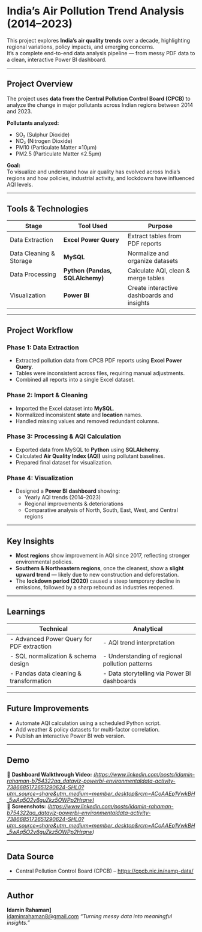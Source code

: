 #  India’s Air Pollution Trend Analysis (2014–2023)

This project explores **India’s air quality trends** over a decade, highlighting regional variations, policy impacts, and emerging concerns.  
It’s a complete end-to-end data analysis pipeline — from messy PDF data to a clean, interactive Power BI dashboard.

---

##  Project Overview
The project uses **data from the Central Pollution Control Board (CPCB)** to analyze the change in major pollutants across Indian regions between 2014 and 2023.

**Pollutants analyzed:**
- SO₂ (Sulphur Dioxide)  
- NO₂ (Nitrogen Dioxide)  
- PM10 (Particulate Matter ≤10µm)  
- PM2.5 (Particulate Matter ≤2.5µm)

**Goal:**  
To visualize and understand how air quality has evolved across India’s regions and how policies, industrial activity, and lockdowns have influenced AQI levels.

---

##  Tools & Technologies
| Stage | Tool Used | Purpose |
|-------|------------|----------|
| Data Extraction | **Excel Power Query** | Extract tables from PDF reports |
| Data Cleaning & Storage | **MySQL** | Normalize and organize datasets |
| Data Processing | **Python (Pandas, SQLAlchemy)** | Calculate AQI, clean & merge tables |
| Visualization | **Power BI** | Create interactive dashboards and insights |

---

##  Project Workflow
### **Phase 1: Data Extraction**
- Extracted pollution data from CPCB PDF reports using **Excel Power Query**.
- Tables were inconsistent across files, requiring manual adjustments.
- Combined all reports into a single Excel dataset.

### **Phase 2: Import & Cleaning**
- Imported the Excel dataset into **MySQL**.
- Normalized inconsistent **state** and **location** names.
- Handled missing values and removed redundant columns.

### **Phase 3: Processing & AQI Calculation**
- Exported data from MySQL to **Python** using **SQLAlchemy**.
- Calculated **Air Quality Index (AQI)** using pollutant baselines.
- Prepared final dataset for visualization.

### **Phase 4: Visualization**
- Designed a **Power BI dashboard** showing:
  - Yearly AQI trends (2014–2023)
  - Regional improvements & deteriorations
  - Comparative analysis of North, South, East, West, and Central regions

---

##  Key Insights
- **Most regions** show improvement in AQI since 2017, reflecting stronger environmental policies.  
- **Southern & Northeastern regions**, once the cleanest, show a **slight upward trend** — likely due to new construction and deforestation.  
- The **lockdown period (2020)** caused a steep temporary decline in emissions, followed by a sharp rebound as industries reopened.

---

##  Learnings
| Technical | Analytical |
|------------|-------------|
| - Advanced Power Query for PDF extraction  | - AQI trend interpretation |
| - SQL normalization & schema design        | - Understanding of regional pollution patterns |
| - Pandas data cleaning & transformation     | - Data storytelling via Power BI dashboards |

---

##  Future Improvements
- Automate AQI calculation using a scheduled Python script.  
- Add weather & policy datasets for multi-factor correlation.  
- Publish an interactive Power BI web version.

---

##  Demo
🎥 **Dashboard Walkthrough Video:** *[(https://www.linkedin.com/posts/idamin-rahaman-b754322aa_dataviz-powerbi-environmentaldata-activity-7386685172651290624-SHL0?utm_source=share&utm_medium=member_desktop&rcm=ACoAAEp1VwkBH_5wAq5O2v6guZkz5OWPp2Hrqrw)](https://www.linkedin.com/posts/idamin-rahaman-b754322aa_datavisualization-powerbi-airquality-activity-7386684969655377920-ac6a?utm_source=share&utm_medium=member_desktop&rcm=ACoAAEp1VwkBH_5wAq5O2v6guZkz5OWPp2Hrqrw)*  
📸 **Screenshots:** *(https://www.linkedin.com/posts/idamin-rahaman-b754322aa_dataviz-powerbi-environmentaldata-activity-7386685172651290624-SHL0?utm_source=share&utm_medium=member_desktop&rcm=ACoAAEp1VwkBH_5wAq5O2v6guZkz5OWPp2Hrqrw)*

---

##  Data Source
- Central Pollution Control Board (CPCB) – https://cpcb.nic.in/namp-data/
---

##  Author
**Idamin Rahaman]**  
idaminrahaman8@gmail.com
 *“Turning messy data into meaningful insights.”*

